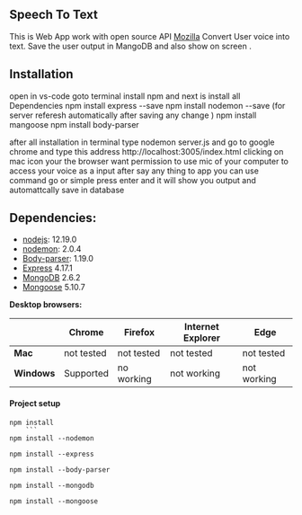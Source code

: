 ## Speech To Text
This is Web App work with open source API [Mozilla](https://developer.mozilla.org/en-US/docs/Web/API/Web_Speech_API)
Convert User voice into text.
Save the user output in MangoDB and also show on screen .


## Installation
open in vs-code goto terminal 
install npm 
and next is install all Dependencies
npm install express --save 
npm install nodemon --save (for server referesh automatically after saving any change )
npm install mangoose 
npm install body-parser

after all installation in terminal type nodemon server.js 
and go to google chrome and type this address  http://localhost:3005/index.html
 clicking on mac icon your the browser  want permission to use mic of your computer to access your  voice as a input 
 after say any thing to app you can use command go or simple press enter and it will show you output and automattcally save in database 

## Dependencies:
* [nodejs](https://nodejs.org/en/download/): 12.19.0
* [nodemon](https://www.npmjs.com/package/nodemon): 2.0.4
* [Body-parser](https://www.npmjs.com/package/body-parser): 1.19.0
* [Express](https://expressjs.com) 4.17.1
* [MongoDB](https://www.mongodb.com/download-center/community) 2.6.2
* [Mongoose](https://mongoosejs.com) 5.10.7

**Desktop browsers:**

|           |  Chrome  |  Firefox  |  Internet Explorer | Edge |
|---------  |-----------                      |-----------                        |-------------------                           |------                      |
| **Mac**       |    not tested                          |    not tested                            |        not tested                                   |  not tested                       |
| **Windows**   | Supported                       | no working                         |        not working                                   |  not working  

#### Project setup
```
npm install  
    ```
npm install --nodemon 

npm install --express  

npm install --body-parser

npm install --mongodb

npm install --mongoose
